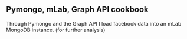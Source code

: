## Pymongo, mLab, Graph API cookbook

Through Pymongo and the Graph API I load facebook data into an mLab MongoDB instance. (for further analysis)
